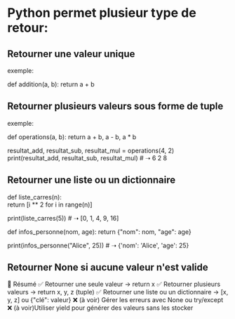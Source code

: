 # Python permet plusieur type de retour:

## Retourner une valeur unique

exemple: 

def addition(a, b):
    return a + b

## Retourner plusieurs valeurs  sous forme de tuple

exemple: 

def operations(a, b):
    return a + b, a - b, a * b

resultat_add, resultat_sub, resultat_mul = operations(4, 2)
print(resultat_add, resultat_sub, resultat_mul)  # ➝ 6 2 8

## Retourner une liste ou un dictionnaire

def liste_carres(n):\
    return [i ** 2 for i in range(n)]

print(liste_carres(5))  # ➝ [0, 1, 4, 9, 16]

def infos_personne(nom, age):
    return {"nom": nom, "age": age}

print(infos_personne("Alice", 25))  # ➝ {'nom': 'Alice', 'age': 25}

## Retourner None si aucune valeur n'est valide

🎯 Résumé
✅ Retourner une seule valeur → return x
✅ Retourner plusieurs valeurs → return x, y, z (tuple)
✅ Retourner une liste ou un dictionnaire → [x, y, z] ou {"clé": valeur}
❌ (à voir) Gérer les erreurs avec None ou try/except
❌ (à voir)Utiliser yield pour générer des valeurs sans les stocker